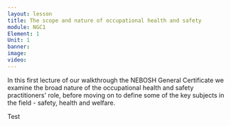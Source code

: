 ```yaml
---
layout: lesson
title: The scope and nature of occupational health and safety
module: NGC1
Element: 1
Unit: 1
banner:
image:
video:
---
```

In this first lecture of our walkthrough the NEBOSH General Certificate we examine the broad nature of the occupational health and safety practitioners' role, before moving on to define some of the key subjects in the field - safety, health and welfare.

Test
